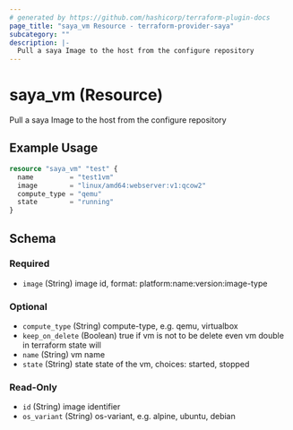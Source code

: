 ```yaml
---
# generated by https://github.com/hashicorp/terraform-plugin-docs
page_title: "saya_vm Resource - terraform-provider-saya"
subcategory: ""
description: |-
  Pull a saya Image to the host from the configure repository
---
```


# saya_vm (Resource)

Pull a saya Image to the host from the configure repository

## Example Usage

```terraform
resource "saya_vm" "test" {
  name         = "test1vm"
  image        = "linux/amd64:webserver:v1:qcow2"
  compute_type = "qemu"
  state        = "running"
}
```

<!-- schema generated by tfplugindocs -->
## Schema

### Required

- `image` (String) image id, format: platform:name:version:image-type

### Optional

- `compute_type` (String) compute-type, e.g. qemu, virtualbox
- `keep_on_delete` (Boolean) true if vm is not to be delete even vm double in terraform state will
- `name` (String) vm name
- `state` (String) state state of the vm, choices: started, stopped

### Read-Only

- `id` (String) image identifier
- `os_variant` (String) os-variant, e.g. alpine, ubuntu, debian
